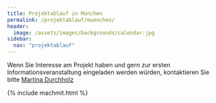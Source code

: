 ```yaml
---
title: Projektablauf in München
permalink: /projektablauf/muenchen/
header:
  image: /assets/images/backgrounds/calendar.jpg
sidebar:
  nav: "projektablauf"
---
```

Wenn Sie Interesse am Projekt haben und gern zur ersten Informationsveranstaltung eingeladen werden würden, kontaktieren Sie bitte [Martina Durchholz](http://www.kompass-forschung.de/team/#Martina+Durchholz%2C+M.+Sc.)

{% include machmit.html %}
